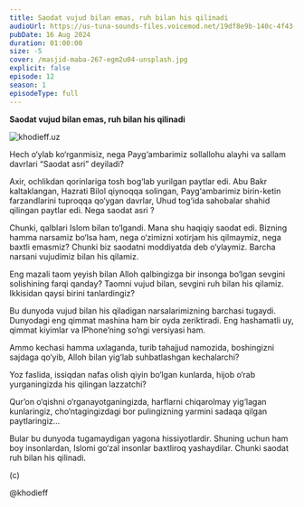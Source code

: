 ```yaml
---
title: Saodat vujud bilan emas, ruh bilan his qilinadi
audioUrl: https://us-tuna-sounds-files.voicemod.net/19df8e9b-140c-4f43-8c0e-09c162821765-1658350707858.mp3
pubDate: 16 Aug 2024
duration: 01:00:00
size: -5
cover: /masjid-maba-267-egm2u04-unsplash.jpg
explicit: false
episode: 12
season: 1
episodeType: full
---
```



**Saodat vujud bilan emas, ruh bilan his qilinadi**

![khodieff.uz](/sarthak-kwatra-vdxqdr_shto-unsplash.jpg "khodieff.uz")

Hech o‘ylab ko‘rganmisiz, nega Payg‘ambarimiz sollallohu alayhi va sallam davrlari “Saodat asri” deyiladi?

Axir, ochlikdan qorinlariga tosh bog‘lab yurilgan paytlar edi. Abu Bakr kaltaklangan, Hazrati Bilol qiynoqqa solingan, Payg‘ambarimiz birin-ketin farzandlarini tuproqqa qo‘ygan davrlar, Uhud tog‘ida sahobalar shahid qilingan paytlar edi. Nega saodat asri ?

Chunki, qalblari Islom bilan to‘lgandi. Mana shu haqiqiy saodat edi. Bizning hamma narsamiz bo‘lsa ham, nega o‘zimizni xotirjam his qilmaymiz, nega baxtli emasmiz? Chunki biz saodatni moddiyatda deb o‘ylaymiz. Barcha narsani vujudimiz bilan his qilamiz.

Eng mazali taom yeyish bilan Alloh qalbingizga bir insonga bo‘lgan sevgini solishining farqi qanday? Taomni vujud bilan, sevgini ruh bilan his qilamiz. Ikkisidan qaysi birini tanlardingiz?

Bu dunyoda vujud bilan his qiladigan narsalarimizning barchasi tugaydi. Dunyodagi eng qimmat mashina ham bir oyda zeriktiradi. Eng hashamatli uy, qimmat kiyimlar va IPhone’ning so‘ngi versiyasi ham.

Ammo kechasi hamma uxlaganda, turib tahajjud namozida, boshingizni sajdaga qo‘yib, Alloh bilan yig‘lab suhbatlashgan kechalarchi?

Yoz faslida, issiqdan nafas olish qiyin bo‘lgan kunlarda, hijob o‘rab yurganingizda his qilingan lazzatchi?

Qur’on o‘qishni o‘rganayotganingizda, harflarni chiqarolmay yig‘lagan kunlaringiz, cho‘ntagingizdagi bor pulingizning yarmini sadaqa qilgan paytlaringiz...

Bular bu dunyoda tugamaydigan yagona hissiyotlardir. Shuning uchun ham boy insonlardan, Islomi go‘zal insonlar baxtliroq yashaydilar. Chunki saodat ruh bilan his qilinadi.

(c)

@khodieff